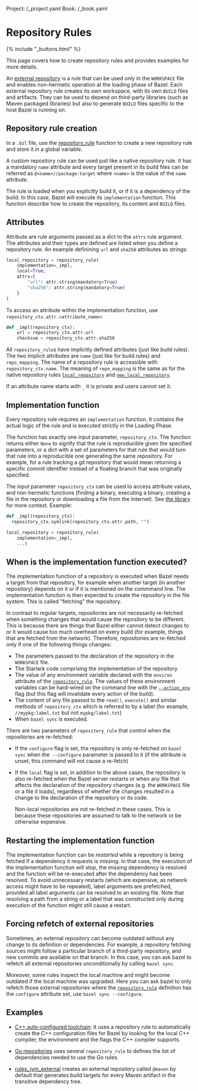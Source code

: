 Project: /_project.yaml
Book: /_book.yaml

# Repository Rules

{% include "_buttons.html" %}

This page covers how to create repository rules and provides examples for
more details.

An [external repository](/docs/external) is a rule that can be used only
in the `WORKSPACE` file and enables non-hermetic operation at the loading phase
of Bazel. Each external repository rule creates its own workspace, with its
own `BUILD` files and artifacts. They can be used to depend on third-party
libraries (such as Maven packaged libraries) but also to generate `BUILD` files
specific to the host Bazel is running on.

## Repository rule creation

In a `.bzl` file, use the
[repository_rule](/rules/lib/globals/bzl#repository_rule) function to create a new
repository rule and store it in a global variable.

A custom repository rule can be used just like a native repository rule. It
has a mandatory `name` attribute and every target present in its build files
can be referred as `@<name>//package:target` where `<name>` is the value of the
`name` attribute.

The rule is loaded when you explicitly build it, or if it is a dependency of
the build. In this case, Bazel will execute its `implementation` function. This
function describe how to create the repository, its content and `BUILD` files.

## Attributes

Attribute are rule arguments passed as a dict to the `attrs` rule argument.
The attributes and their types are defined are listed when you define a
repository rule. An example definining `url` and `sha256` attributes as
strings:

```python
local_repository = repository_rule(
    implementation=_impl,
    local=True,
    attrs={
        "url": attr.string(mandatory=True)
        "sha256": attr.string(mandatory=True)
    }
)
```

To access an attribute within the implementation function, use
`repository_ctx.attr.<attribute_name>`:

```python
def _impl(repository_ctx):
    url = repository_ctx.attr.url
    checksum = repository_ctx.attr.sha256
```

All `repository_rule`s have implicitly defined attributes (just like build
rules). The two implicit attributes are `name` (just like for build rules) and
`repo_mapping`. The name of a repository rule is accessible with
`repository_ctx.name`. The meaning of `repo_mapping` is the same as for the
native repository rules
[`local_repository`](https://bazel.build/reference/be/workspace#local_repository.repo_mapping)
and
[`new_local_repository`](https://bazel.build/reference/be/workspace#new_local_repository.repo_mapping).

If an attribute name starts with `_` it is private and users cannot set it.

## Implementation function

Every repository rule requires an `implementation` function. It contains the
actual logic of the rule and is executed strictly in the Loading Phase.

The function has exactly one input parameter, `repository_ctx`. The function
returns either `None` to signify that the rule is reproducible given the
specified parameters, or a dict with a set of parameters for that rule that
would turn that rule into a reproducible one generating the same repository. For
example, for a rule tracking a git repository that would mean returning a
specific commit identifier instead of a floating branch that was originally
specified.

The input parameter `repository_ctx` can be used to
access attribute values, and non-hermetic functions (finding a binary,
executing a binary, creating a file in the repository or downloading a file
from the Internet). See [the library](/rules/lib/builtins/repository_ctx) for more
context. Example:

```python
def _impl(repository_ctx):
  repository_ctx.symlink(repository_ctx.attr.path, "")

local_repository = repository_rule(
    implementation=_impl,
    ...)
```

## When is the implementation function executed?

The implementation function of a repository is executed when Bazel needs a
target from that repository, for example when another target (in another
repository) depends on it or if it is mentioned on the commmand line. The
implementation function is then expected to create the repository in the file
system. This is called "fetching" the repository.

In contrast to regular targets, repositories are not necessarily re-fetched when
something changes that would cause the repository to be different. This is
because there are things that Bazel either cannot detect changes to or it would
cause too much overhead on every build (for example, things that are fetched
from the network). Therefore, repositories are re-fetched only if one of the
following things changes:

* The parameters passed to the declaration of the repository in the
  `WORKSPACE` file.
* The Starlark code comprising the implementation of the repository.
* The value of any environment variable declared with the `environ`
  attribute of the [`repository_rule`](/rules/lib/globals/bzl#repository_rule).
  The values of these environment variables can be hard-wired on the command
  line with the
  [`--action_env`](/reference/command-line-reference#flag--action_env)
  flag (but this flag will invalidate every action of the build).
* The content of any file passed to the `read()`, `execute()` and similar
  methods of `repository_ctx` which is referred to by a label (for example,
  `//mypkg:label.txt` but not `mypkg/label.txt`)
* When `bazel sync` is executed.

There are two parameters of `repository_rule` that control when the repositories
are re-fetched:

* If the `configure` flag is set, the repository is only re-fetched on
  `bazel sync` when the` --configure` parameter is passed to it (if the
  attribute is unset, this command will not cause a re-fetch)
* If the `local` flag is set, in addition to the above cases, the repository is
  also re-fetched when the Bazel server restarts or when any file that affects
  the declaration of the repository changes (e.g. the `WORKSPACE` file or a file
  it loads), regardless of whether the changes resulted in a change to the
  declaration of the repository or its code.

  Non-local repositories are not re-fetched in these cases. This is because
  these repositories are assumed to talk to the network or be otherwise
  expensive.

## Restarting the implementation function

The implementation function can be _restarted_ while a repository is being
fetched if a dependency it requests is _missing_. In that case, the execution of
the implementation function will stop, the missing dependency is resolved and
the function will be re-executed after the dependency has been resolved. To
avoid unnecessary restarts (which are expensive, as network access might
have to be repeated), label arguments are prefetched, provided all
label arguments can be resolved to an existing file. Note that resolving
a path from a string or a label that was constructed only during execution
of the function might still cause a restart.

## Forcing refetch of external repositories

Sometimes, an external repository can become outdated without any change to its
definition or dependencies. For example, a repository fetching sources might
follow a particular branch of a third-party repository, and new commits are
available on that branch. In this case, you can ask bazel to refetch all
external repositories unconditionally by calling `bazel sync`.

Moreover, some rules inspect the local machine and might become
outdated if the local machine was upgraded. Here you can ask bazel to
only refetch those external repositories where the
[`repository_rule`](/rules/lib/globals#repository_rule)
definition has the `configure` attribute set, use `bazel sync --configure`.


## Examples

- [C++ auto-configured toolchain](https://cs.opensource.google/bazel/bazel/+/master:tools/cpp/cc_configure.bzl;drc=644b7d41748e09eff9e47cbab2be2263bb71f29a;l=176):
it uses a repository rule to automatically create the
C++ configuration files for Bazel by looking for the local C++ compiler, the
environment and the flags the C++ compiler supports.

- [Go repositories](https://github.com/bazelbuild/rules_go/blob/67bc217b6210a0922d76d252472b87e9a6118fdf/go/private/go_repositories.bzl#L195)
  uses several `repository_rule` to defines the list of dependencies
  needed to use the Go rules.

- [rules_jvm_external](https://github.com/bazelbuild/rules_jvm_external) creates
  an external repository called `@maven` by default that generates build targets
  for every Maven artifact in the transitive dependency tree.
